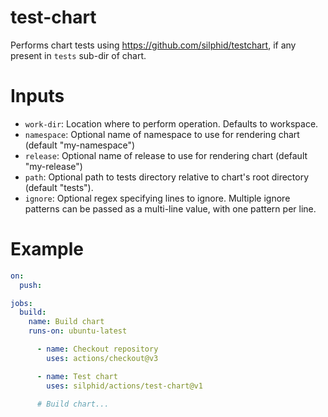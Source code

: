# test-chart

Performs chart tests using https://github.com/silphid/testchart, if any present in `tests` sub-dir of chart.

# Inputs

- `work-dir`: Location where to perform operation. Defaults to workspace.
- `namespace`: Optional name of namespace to use for rendering chart (default "my-namespace")
- `release`: Optional name of release to use for rendering chart (default "my-release")
- `path`: Optional path to tests directory relative to chart's root directory (default "tests").
- `ignore`: Optional regex specifying lines to ignore. Multiple ignore patterns can be passed as a multi-line value, with one pattern per line.

# Example

```yaml
on:
  push:

jobs:
  build:
    name: Build chart
    runs-on: ubuntu-latest

      - name: Checkout repository
        uses: actions/checkout@v3

      - name: Test chart
        uses: silphid/actions/test-chart@v1

      # Build chart...
```
